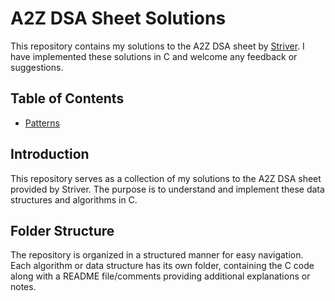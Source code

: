 # A2Z DSA Sheet Solutions

This repository contains my solutions to the A2Z DSA sheet by [Striver](https://www.youtube.com/@striver_79). I have implemented these solutions in C and welcome any feedback or suggestions.

## Table of Contents
- [Patterns](https://github.com/TheStriver97/DSA-Solutions/tree/main/patterns)
  
## Introduction

This repository serves as a collection of my solutions to the A2Z DSA sheet provided by Striver. The purpose is to understand and implement these data structures and algorithms in C.

## Folder Structure

The repository is organized in a structured manner for easy navigation. Each algorithm or data structure has its own folder, containing the C code along with a README file/comments providing additional explanations or notes.

